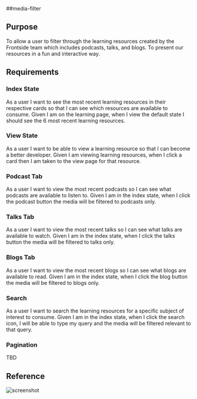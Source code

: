 ##media-filter 

## Purpose
To allow a user to filter through the learning resources created by the Frontside team which includes podcasts, talks, and blogs. To present our resources in a fun and interactive way.

## Requirements
### Index State
As a user I want to see the most recent learning resources in their respective cards so that I can see which resources are available to consume.
Given I am on the learning page, when I view the default state I should see the 6 most recent learning resources.
### View State
As a user I want to be able to view a learning resource so that I can become a better developer.
Given I am viewing learning resources, when I click a card then I am taken to the view page for that resource.
### Podcast Tab
As a user I want to view the most recent podcasts so I can see what podcasts are available to listen to.
Given I am in the index state, when I click the podcast button the media will be filtered to podcasts only.
### Talks Tab
As a user I want to view the most recent talks so I can see what talks are available to watch.
Given I am in the index state, when I click the talks button the media will be filtered to talks only.
### Blogs Tab
As a user I want to view the most recent blogs so I can see what blogs are available to read.
Given I am in the index state, when I click the blog button the media will be filtered to blogs only.
### Search 
As a user I want to search the learning resources for a specific subject of interest to consume.
Given I am in the index state, when I click the search icon, I will be able to type my query and the media will be filtered relevant to that query. 
### Pagination
TBD

## Reference
![screenshot](https://d17oy1vhnax1f7.cloudfront.net/items/260F1C3M4141103I1g1t/Screen%20Shot%202016-08-24%20at%2010.10.58%20AM.png)
